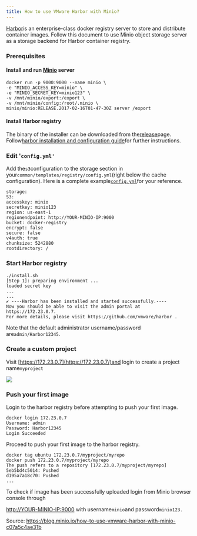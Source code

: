 ```yaml
---
title: How to use VMware Harbor with Minio?
---
```


[Harbor](https://github.com/vmware/harbor)is an enterprise-class docker registry server to store and distribute container images. Follow this document to use Minio object storage server as a storage backend for Harbor container registry.

### Prerequisites

#### Install and run [Minio](https://github.com/minio/minio#docker-container) server 
```
docker run -p 9000:9000 --name minio \
-e "MINIO_ACCESS_KEY=minio" \
-e "MINIO_SECRET_KEY=minio123" \
-v /mnt/minio/export:/export \
-v /mnt/minio/config:/root/.minio \
minio/minio:RELEASE.2017-02-16T01-47-30Z server /export
```

#### Install Harbor registry 

The binary of the installer can be downloaded from the[release](https://github.com/vmware/harbor/releases)page. Follow[harbor installation and configuration guide](https://github.com/vmware/harbor/blob/master/docs/installation_guide.md)for further instructions.

### Edit '`config.yml'` 

Add the`s3`configuration to the storage section in your`common/templates/registry/config.yml`\(right below the cache configuration\). Here is a complete example[`config.yml`](https://github.com/harshavardhana/harbor-minio/blob/master/config.yml)for your reference.

```
storage:
S3:
accesskey: minio
secretkey: minio123
region: us-east-1
regionendpoint: http://YOUR-MINIO-IP:9000
bucket: docker-registry
encrypt: false
secure: false
v4auth: true
chunksize: 5242880
rootdirectory: /
```

### Start Harbor registry 

```
./install.sh
[Step 1]: preparing environment ...
loaded secret key
...
...
✔ ----Harbor has been installed and started successfully.----
Now you should be able to visit the admin portal at https://172.23.0.7.
For more details, please visit https://github.com/vmware/harbor .
```

Note that the default administrator username/password are`admin/Harbor12345`.

### Create a custom project 

Visit [https://172.23.0.7](https://172.23.0.7/)and login to create a project name`myproject`

![](https://cdn-images-1.medium.com/max/800/0*qfPvTURQvCwaWKKZ.)

### Push your first image 

Login to the harbor registry before attempting to push your first image.

```
docker login 172.23.0.7
Username: admin
Password: Harbor12345
Login Succeeded
```

Proceed to push your first image to the harbor registry.

```
docker tag ubuntu 172.23.0.7/myproject/myrepo
docker push 172.23.0.7/myproject/myrepo
The push refers to a repository [172.23.0.7/myproject/myrepo]
5eb5bd4c5014: Pushed
d195a7a18c70: Pushed
...
```

To check if image has been successfully uploaded login from Minio browser console through

[http://YOUR-MINIO-IP:9000](http://your-minio-ip:9000/) with username`minio`and password`minio123.`

Source: https://blog.minio.io/how-to-use-vmware-harbor-with-minio-c07a5c4ae31b



